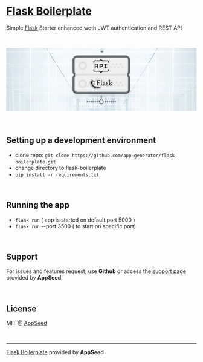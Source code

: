 # [Flask Boilerplate](https://appseed.us/boilerplate-code/flask-boilerplate)

Simple [Flask](http://flask.pocoo.org/) Starter enhanced woth JWT authentication and REST API 

<br />

![Open-Source Flask Boilerplate - Product cover image.](https://github.com/app-generator/static/blob/master/products/boilerplate-code-flask-boilerplate-cover.jpg?raw=true) 

<br />

## Setting up a development environment

* clone repo: `git clone https://github.com/app-generator/flask-boilerplate.git` 
* change directory to flask-boilerplate
* `pip install -r requirements.txt`

<br />

## Running the app

* `flask run` ( app is started on default port 5000 )
* `flask run` --port 3500 ( to start on specific port)

<br />

## Support

For issues and features request, use **Github** or access the [support page](https://appseed.us/support) provided by **AppSeed** 

<br />

## License
MIT @ [AppSeed](https://appseed.us)

<br />

---
[Flask Boilerplate](https://appseed.us/boilerplate-code/flask-boilerplate) provided by **AppSeed**

